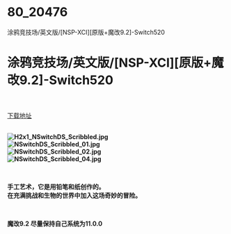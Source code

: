 # 80_20476
涂鸦竞技场/英文版/[NSP-XCI][原版+魔改9.2]-Switch520
# 涂鸦竞技场/英文版/[NSP-XCI][原版+魔改9.2]-Switch520
 <br/></br>
[下载地址](https://www.switch520.cc/article/20476 "下载地址")
<br/></br>

<p><strong><img title="H2x1_NSwitchDS_Scribbled.jpg" src="https://www.switch520.cc/muke_img/2021_07_23_88919c30f8b65.jpg" alt="H2x1_NSwitchDS_Scribbled.jpg"></strong><br>
<strong><img title="NSwitchDS_Scribbled_01.jpg" src="https://www.switch520.cc/muke_img/2021_07_23_f0fe49d904974.jpg" alt="NSwitchDS_Scribbled_01.jpg"></strong><br>
<strong><img title="NSwitchDS_Scribbled_02.jpg" src="https://www.switch520.cc/muke_img/2021_07_23_9a73866860308.jpg" alt="NSwitchDS_Scribbled_02.jpg"></strong><br>
<strong><img title="NSwitchDS_Scribbled_04.jpg" src="https://www.switch520.cc/muke_img/2021_07_23_42bb9330fe0ac.jpg" alt="NSwitchDS_Scribbled_04.jpg">&nbsp;</strong></p>
<p>&nbsp;</p>
<p><strong>手工艺术，它是用铅笔和纸创作的。</strong><br>
<strong>在充满挑战和生物的世界中加入这场奇妙的冒险。</strong></p>
<p>&nbsp;</p>
<p><strong>魔改9.2 尽量保持自己系统为11.0.0</strong></p>

